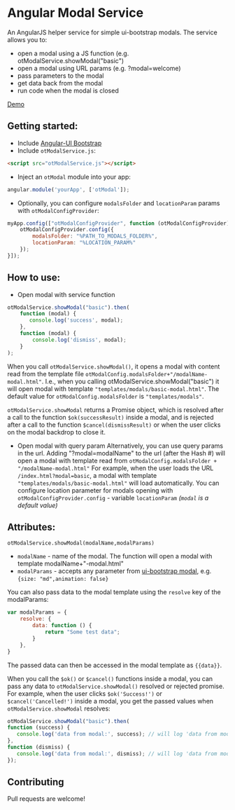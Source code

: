 # Angular Modal Service
An AngularJS helper service for simple ui-bootstrap modals.
The service allows you to:
 - open a modal using a JS function (e.g. otModalService.showModal("basic")
 - open a modal using URL params (e.g. ?modal=welcome)
 - pass parameters to the modal
 - get data back from the modal
 - run code when the modal is closed

[Demo](http://omriallouche.github.io/angular-modal-service/)

## Getting started:
  - Include [Angular-UI Bootstrap](https://angular-ui.github.io/bootstrap/#/getting_started)
  - Include `otModalService.js`:
```html
<script src="otModalService.js"></script>
```
  - Inject an `otModal` module into your app:
```javascript
angular.module('yourApp', ['otModal']);
```
  - Optionally, you can configure `modalsFolder` and `locationParam` params with `otModalConfigProvider`:
```javascript
myApp.config(["otModalConfigProvider", function (otModalConfigProvider) {
	otModalConfigProvider.config({
		modalsFolder: "%PATH_TO_MODALS_FOLDER%",
		locationParam: "%LOCATION_PARAM%"
	});
}]);
```
## How to use:
 - Open modal with service function
```javascript
otModalService.showModal("basic").then(
    function (modal) {
       console.log('success', modal);
    },
    function (modal) {
        console.log('dismiss', modal);
    }
);
```
 When you call `otModalService.showModal()`, it opens a modal with content read from the template file `otModalConfig.modalsFolder+"/modalName-modal.html"`.
 I.e., when you calling otModalService.showModal("basic") it will open modal with template `"templates/modals/basic-modal.html"`.
 The default value for `otModalConfig.modalsFolder` is `"templates/modals"`.

`otModalService.showModal` returns a Promise object, which is resolved after a call to the function `$ok(successResult)` inside a modal, and is rejected after a call to the function `$cancel(dismissResult)` or when the user clicks on the modal backdrop to close it.
 
 - Open modal with query param
Alternatively, you can use query params in the url.
Adding "?modal=modalName" to the url (after the Hash #) will open a modal with template read from `otModalConfig.modalsFolder + "/modalName-modal.html"`
For example, when the user loads the URL `/index.html?modal=basic`, a modal with template `"templates/modals/basic-modal.html"` will load automatically.
You can configure location parameter for modals opening with `otModalConfigProvider.config` - variable `locationParam` *(`modal` is a default value)*

## Attributes:
`otModalService.showModal(modalName,modalParams)`

- `modalName` - name of the modal. The function will open a modal with template modalName+"-modal.html"
- `modalParams` - accepts any parameter from [ui-bootstrap modal](https://angular-ui.github.io/bootstrap/#/modal),  e.g.
    `{size: "md",animation: false}`

You can also pass data to the modal template using the `resolve` key of the modalParams:
```javascript
var modalParams = {
    resolve: {
        data: function () {
            return "Some test data";
        }
    },
}
```
The passed data can then be accessed in the modal template as `{{data}}`.

When you call the `$ok()` or `$cancel()` functions inside a modal, you can pass any data to `otModalService.showModal()` resolved or rejected promise.
For example, when the user clicks `$ok('Success!')` or `$cancel('Cancelled!')` inside a modal, you get the passed values when `otModalService.showModal` resolves:
```javascript
otModalService.showModal("basic").then(
function (success) {
   console.log('data from modal:', success); // will log 'data from modal: Success!'
},
function (dismiss) {
   console.log('data from modal:', dismiss); // will log 'data from modal: Cancelled!'
});
```

## Contributing
Pull requests are welcome!
